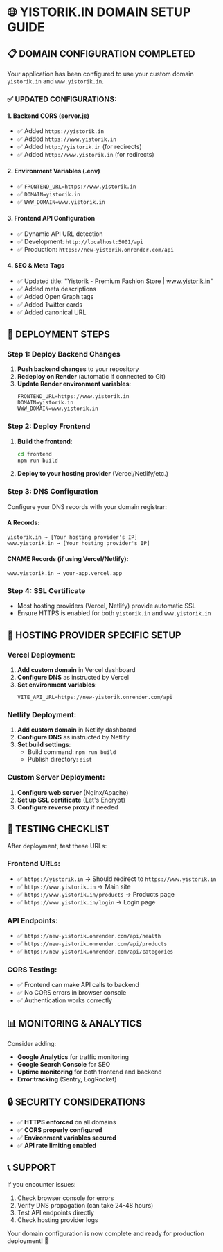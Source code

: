# 🌐 YISTORIK.IN DOMAIN SETUP GUIDE

## **📋 DOMAIN CONFIGURATION COMPLETED**

Your application has been configured to use your custom domain `yistorik.in` and `www.yistorik.in`.

### **✅ UPDATED CONFIGURATIONS:**

#### **1. Backend CORS (server.js)**
- ✅ Added `https://yistorik.in`
- ✅ Added `https://www.yistorik.in`
- ✅ Added `http://yistorik.in` (for redirects)
- ✅ Added `http://www.yistorik.in` (for redirects)

#### **2. Environment Variables (.env)**
- ✅ `FRONTEND_URL=https://www.yistorik.in`
- ✅ `DOMAIN=yistorik.in`
- ✅ `WWW_DOMAIN=www.yistorik.in`

#### **3. Frontend API Configuration**
- ✅ Dynamic API URL detection
- ✅ Development: `http://localhost:5001/api`
- ✅ Production: `https://new-yistorik.onrender.com/api`

#### **4. SEO & Meta Tags**
- ✅ Updated title: "Yistorik - Premium Fashion Store | www.yistorik.in"
- ✅ Added meta descriptions
- ✅ Added Open Graph tags
- ✅ Added Twitter cards
- ✅ Added canonical URL

## **🚀 DEPLOYMENT STEPS**

### **Step 1: Deploy Backend Changes**
1. **Push backend changes** to your repository
2. **Redeploy on Render** (automatic if connected to Git)
3. **Update Render environment variables**:
   ```
   FRONTEND_URL=https://www.yistorik.in
   DOMAIN=yistorik.in
   WWW_DOMAIN=www.yistorik.in
   ```

### **Step 2: Deploy Frontend**
1. **Build the frontend**:
   ```bash
   cd frontend
   npm run build
   ```
2. **Deploy to your hosting provider** (Vercel/Netlify/etc.)

### **Step 3: DNS Configuration**
Configure your DNS records with your domain registrar:

#### **A Records:**
```
yistorik.in → [Your hosting provider's IP]
www.yistorik.in → [Your hosting provider's IP]
```

#### **CNAME Records (if using Vercel/Netlify):**
```
www.yistorik.in → your-app.vercel.app
```

### **Step 4: SSL Certificate**
- Most hosting providers (Vercel, Netlify) provide automatic SSL
- Ensure HTTPS is enabled for both `yistorik.in` and `www.yistorik.in`

## **🔧 HOSTING PROVIDER SPECIFIC SETUP**

### **Vercel Deployment:**
1. **Add custom domain** in Vercel dashboard
2. **Configure DNS** as instructed by Vercel
3. **Set environment variables**:
   ```
   VITE_API_URL=https://new-yistorik.onrender.com/api
   ```

### **Netlify Deployment:**
1. **Add custom domain** in Netlify dashboard
2. **Configure DNS** as instructed by Netlify
3. **Set build settings**:
   - Build command: `npm run build`
   - Publish directory: `dist`

### **Custom Server Deployment:**
1. **Configure web server** (Nginx/Apache)
2. **Set up SSL certificate** (Let's Encrypt)
3. **Configure reverse proxy** if needed

## **🧪 TESTING CHECKLIST**

After deployment, test these URLs:

### **Frontend URLs:**
- ✅ `https://yistorik.in` → Should redirect to `https://www.yistorik.in`
- ✅ `https://www.yistorik.in` → Main site
- ✅ `https://www.yistorik.in/products` → Products page
- ✅ `https://www.yistorik.in/login` → Login page

### **API Endpoints:**
- ✅ `https://new-yistorik.onrender.com/api/health`
- ✅ `https://new-yistorik.onrender.com/api/products`
- ✅ `https://new-yistorik.onrender.com/api/categories`

### **CORS Testing:**
- ✅ Frontend can make API calls to backend
- ✅ No CORS errors in browser console
- ✅ Authentication works correctly

## **📊 MONITORING & ANALYTICS**

Consider adding:
- **Google Analytics** for traffic monitoring
- **Google Search Console** for SEO
- **Uptime monitoring** for both frontend and backend
- **Error tracking** (Sentry, LogRocket)

## **🔒 SECURITY CONSIDERATIONS**

- ✅ **HTTPS enforced** on all domains
- ✅ **CORS properly configured**
- ✅ **Environment variables secured**
- ✅ **API rate limiting enabled**

## **📞 SUPPORT**

If you encounter issues:
1. Check browser console for errors
2. Verify DNS propagation (can take 24-48 hours)
3. Test API endpoints directly
4. Check hosting provider logs

Your domain configuration is now complete and ready for production deployment! 🎉
